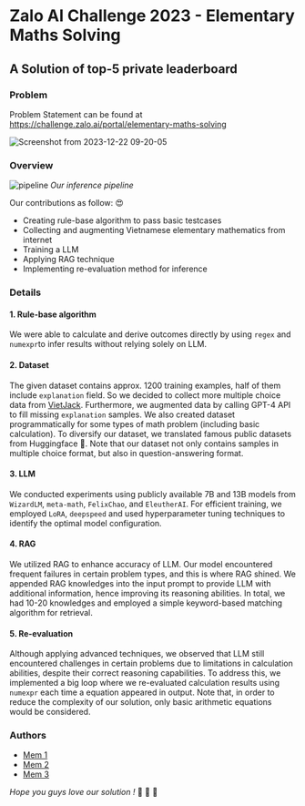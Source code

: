 # Zalo AI Challenge 2023 - Elementary Maths Solving
## A Solution of top-5 private leaderboard

### Problem
Problem Statement can be found at https://challenge.zalo.ai/portal/elementary-maths-solving

![Screenshot from 2023-12-22 09-20-05](https://github.com/duongkstn/LLM-elementary-maths-solving-pipeline/assets/25122601/ffdcba7c-5b5b-4b5f-83ba-ec24c42449e4)

### Overview
![pipeline](https://github.com/duongkstn/LLM-elementary-maths-solving-pipeline/assets/25122601/60557d49-77c3-4947-a040-2c994a1b45b0)
*Our inference pipeline*

Our contributions as follow: :heart_eyes:
- Creating rule-base algorithm to pass basic testcases
- Collecting and augmenting Vietnamese elementary mathematics from internet
- Training a LLM
- Applying RAG technique
- Implementing re-evaluation method for inference

### Details
#### 1. Rule-base algorithm

We were able to calculate and derive outcomes directly by using `regex` and `numexpr`to infer results without relying solely on LLM.

#### 2. Dataset


The given dataset contains approx. 1200 training examples, half of them include `explanation` field. So we decided to collect more multiple choice data from [VietJack](https://vietjack.me/). Furthermore, we augmented data by calling GPT-4 API to fill missing `explanation` samples.
We also created dataset programmatically for some types of math problem (including basic calculation). To diversify our dataset, we translated famous public datasets from Huggingface 🤗.
Note that our dataset not only contains samples in multiple choice format, but also in question-answering format.

#### 3. LLM

We conducted experiments using publicly available 7B and 13B models from `WizardLM`, `meta-math`, `FelixChao`, and `EleutherAI`. For efficient training, we employed `LoRA`, `deepspeed` and used hyperparameter tuning techniques to identify the optimal model configuration.

#### 4. RAG

We utilized RAG to enhance accuracy of LLM. Our model encountered frequent failures in certain problem types, and this is where RAG shined. We appended RAG knowledges into the input prompt to provide LLM with additional information, hence improving its reasoning abilities. In total, we had 10-20 knowledges and employed a simple keyword-based matching algorithm for retrieval.

#### 5. Re-evaluation

Although applying advanced techniques, we observed that LLM still encountered challenges in certain problems due to limitations in calculation abilities, despite their correct reasoning capabilities. To address this, we implemented a big loop where we re-evaluated calculation results using `numexpr` each time a equation appeared in output.
Note that, in order to reduce the complexity of our solution, only basic arithmetic equations would be considered.

### Authors

- [Mem 1](https://github.com/santapo)
- [Mem 2](https://github.com/BinhMinhs10)
- [Mem 3](https://github.com/duongkstn)


*Hope you guys love our solution !* :smiling_face_with_three_hearts: :smiling_face_with_three_hearts: :smiling_face_with_three_hearts:




